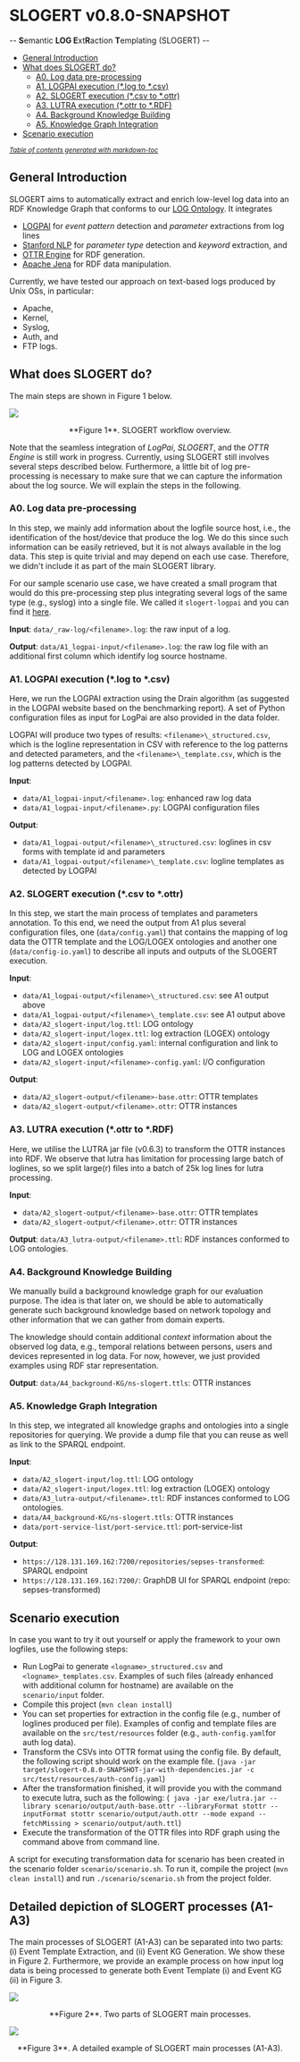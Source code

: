 # SLOGERT v0.8.0-SNAPSHOT

-- **S**emantic **LOG E**xt**R**action **T**emplating (SLOGERT) --


 * [General Introduction](#general-introduction)
 * [What does SLOGERT do?](#what-does-slogert-do-)
    + [A0. Log data pre-processing](#a0-log-data-pre-processing)
    + [A1. LOGPAI execution (\*.log to \*.csv)](#a1-logpai-execution----log-to---csv-)
    + [A2. SLOGERT execution (\*.csv to \*.ottr)](#a2-slogert-execution----csv-to---ottr-)
    + [A3. LUTRA execution (\*.ottr to \*.RDF)](#a3-lutra-execution----ottr-to---rdf-)
    + [A4. Background Knowledge Building](#a4-background-knowledge-building)
    + [A5. Knowledge Graph Integration](#a5-knowledge-graph-integration)
 * [Scenario execution](#scenario-execution)

<small><i><a href='http://ecotrust-canada.github.io/markdown-toc/'>Table of contents generated with markdown-toc</a></i></small>


## General Introduction 

SLOGERT aims to automatically extract and enrich low-level log data into an RDF Knowledge Graph that conforms to our [LOG Ontology](https://w3id.org/sepses/ns/log#). It integrates

 - [LOGPAI](https://github.com/logpai/logparser) for *event pattern* detection and *parameter* extractions from log lines
 - [Stanford NLP](https://stanfordnlp.github.io/CoreNLP/) for *parameter type* detection and *keyword* extraction, and 
 - [OTTR Engine](https://ottr.xyz/#Lutra) for RDF generation. 
 - [Apache Jena](https://jena.apache.org) for RDF data manipulation.

Currently, we have tested our approach on text-based logs produced by Unix OSs, in particular: 
  
  - Apache,
  - Kernel,
  - Syslog,
  - Auth, and 
  - FTP logs.

## What does SLOGERT do?

The main steps are shown in Figure 1 below.

![ ](https://raw.githubusercontent.com/sepses/slogert/master/data/slogert.png)
<p align="center">**Figure 1**. SLOGERT workflow overview.</p>

Note that the seamless integration of *LogPai*, *SLOGERT*, and the *OTTR Engine* is still work in progress. Currently, using SLOGERT still involves several steps described below. Furthermore, a little bit of log pre-processing is necessary to make sure that we can capture the information about the log source. We will explain the steps in the following.

### A0. Log data pre-processing

In this step, we mainly add information about the logfile source host, i.e., the identification of the host/device that produce the log. We do this since such information can be easily retrieved, but it is not always available in the log data. This step is quite trivial and may depend on each use case. Therefore, we didn't include it as part of the main SLOGERT library.

For our sample scenario use case, we have created a small program that would do this pre-processing step plus integrating several logs of the same type (e.g., syslog) into a single file. We called it `slogert-logpai` and you can find it [here](https://github.com/sepses/slogert-logpai).

**Input**:     `data/_raw-log/<filename>.log`: the raw input of a log. 

**Output**:  `data/A1_logpai-input/<filename>.log`: the raw log file with an additional first column which identify log source hostname.

### A1. LOGPAI execution (\*.log to \*.csv)

Here, we run the LOGPAI extraction using the Drain algorithm (as suggested in the LOGPAI website based on the benchmarking report). A set of Python configuration files as input for LogPai are also provided in the data folder.

LOGPAI will produce two types of results: ```<filename>\_structured.csv```, which is the logline representation in CSV with reference to the log patterns and detected parameters, and the ```<filename>\_template.csv```, which is the log patterns detected by LOGPAI.

**Input**:     

 - `data/A1_logpai-input/<filename>.log`: enhanced raw log data    
 - `data/A1_logpai-input/<filename>.py`: LOGPAI configuration files

**Output**:    

 - `data/A1_logpai-output/<filename>\_structured.csv`: loglines in csv forms with template id and parameters    
 - `data/A1_logpai-output/<filename>\_template.csv`: logline templates as detected by LOGPAI

### A2. SLOGERT execution (\*.csv to \*.ottr)

In this step, we start the main process of templates and parameters annotation.
To this end, we need the output from A1 plus several configuration files, one (`data/config.yaml`) that contains the mapping of log data the OTTR template and the LOG/LOGEX ontologies and another one (`data/config-io.yaml`) to describe all inputs and outputs of the SLOGERT execution. 

**Input**:     

- `data/A1_logpai-output/<filename>\_structured.csv`: see A1 output above     
- `data/A1_logpai-output/<filename>\_template.csv`: see A1 output above    
- `data/A2_slogert-input/log.ttl`: LOG ontology    
- `data/A2_slogert-input/logex.ttl`: log extraction (LOGEX) ontology    
- `data/A2_slogert-input/config.yaml`: internal configuration and link to LOG and LOGEX ontologies    
- `data/A2_slogert-input/<filename>-config.yaml`: I/O configuration    

**Output**:    

- `data/A2_slogert-output/<filename>-base.ottr`: OTTR templates    
- `data/A2_slogert-output/<filename>.ottr`: OTTR instances     


### A3. LUTRA execution (\*.ottr to \*.RDF)

Here, we utilise the LUTRA jar file (v0.6.3) to transform the OTTR instances into RDF. We observe that lutra has limitation for processing large batch of loglines, so we split large(r) files into a batch of 25k log lines for lutra processing.

**Input**:     

 - `data/A2_slogert-output/<filename>-base.ottr`: OTTR templates    
 - `data/A2_slogert-output/<filename>.ottr`: OTTR instances     

**Output**:    `data/A3_lutra-output/<filename>.ttl`: RDF instances conformed to LOG ontologies.


### A4. Background Knowledge Building

We manually build a background knowledge graph for our evaluation purpose. The idea is that later on, we should be able to automatically generate such background knowledge based on network topology and other information that we can gather from domain experts. 

The knowledge should contain additional *context* information about the observed log data, e.g., temporal relations between persons, users and devices represented in log data. For now, however, we just provided examples using RDF star representation. 

**Output**:  `data/A4_background-KG/ns-slogert.ttls`: OTTR instances     


### A5. Knowledge Graph Integration

In this step, we integrated all knowledge graphs and ontologies into a single repositories for querying. We provide a dump file that you can reuse as well as link to the SPARQL endpoint.

**Input**:     

- `data/A2_slogert-input/log.ttl`: LOG ontology    
- `data/A2_slogert-input/logex.ttl`: log extraction (LOGEX) ontology    
- `data/A3_lutra-output/<filename>.ttl`: RDF instances conformed to LOG ontologies.    
- `data/A4_background-KG/ns-slogert.ttls`: OTTR instances    
- `data/port-service-list/port-service.ttl`: port-service-list    

**Output**:       
- `https://128.131.169.162:7200/repositories/sepses-transformed`: SPARQL endpoint     
- `https://128.131.169.162:7200/`: GraphDB UI for SPARQL endpoint (repo: sepses-transformed)


## Scenario execution 

In case you want to try it out yourself or apply the framework to your own logfiles, use the following steps: 

* Run LogPai to generate `<logname>_structured.csv` and `<logname>_templates.csv`. Examples of such files (already enhanced with additional column for hostname) are available on the `scenario/input` folder.  
*  Compile this project (`mvn clean install`)
*  You can set properties for extraction in the config file (e.g., number of loglines produced per file). Examples of config and template files are available on the `src/test/resources` folder (e.g., `auth-config.yaml`for auth log data). 
*  Transform the CSVs into OTTR format using the config file. By default, the following script should work on the example file. (```java -jar target/slogert-0.8.0-SNAPSHOT-jar-with-dependencies.jar -c src/test/resources/auth-config.yaml```)
*  After the transformation finished, it will provide you with the command to execute lutra, such as the following: (``` java -jar exe/lutra.jar --library scenario/output/auth-base.ottr --libraryFormat stottr --inputFormat stottr scenario/output/auth.ottr --mode expand --fetchMissing > scenario/output/auth.ttl```) 
*  Execute the transformation of the OTTR files into RDF graph using the command above from command line. 

A script for executing transformation data for scenario has been created in the scenario folder `scenario/scenario.sh`. To run it, compile the project (`mvn clean install`) and run `./scenario/scenario.sh` from the project folder.

## Detailed depiction of SLOGERT processes (A1-A3)

The main processes of SLOGERT (A1-A3) can be separated into two parts: (i) Event Template Extraction, and (ii) Event KG Generation. 
We show these in Figure 2. Furthermore, we provide an example process on how input log data is being processed to generate both Event Template (i) and Event KG (ii) in Figure 3.

![ ](https://raw.githubusercontent.com/sepses/slogert/master/figures/slogert-example.jpg)
<p align="center">**Figure 2**. Two parts of SLOGERT main processes.</p>

![ ](https://raw.githubusercontent.com/sepses/slogert/master/figures/slogert-example-combined.jpg)
<p align="center">**Figure 3**. A detailed example of SLOGERT main processes (A1-A3).</p>
           
<!--## References
[[1]](#1)
<a id="1">[1]</a> 
Dijkstra, E. W. (1968). 
Go to statement considered harmful. 
Communications of the ACM, 11(3), 147-148.-->
